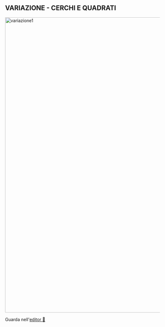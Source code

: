 ## VARIAZIONE - CERCHI E QUADRATI

<img width="962" alt="variazione1" src="https://user-images.githubusercontent.com/63911437/111886915-cdde4c00-89d1-11eb-98ff-6713f8138027.png">

Guarda nell'[editor 👾 ](https://editor.p5js.org/lfaraci/sketches/sZT6WK3lX)


